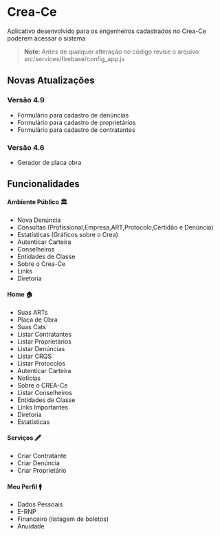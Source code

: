 
# Crea-Ce

Aplicativo desenvolvido para os engenheiros cadastrados no Crea-Ce poderem acessar o sistema

>**Note**: Antes de qualquer alteração no código revise o arquivo src/services/firebase/config_app.js

## Novas Atualizações
### Versão 4.9
- Formulário para cadastro de denúncias
- Formulário para cadastro de proprietários
- Formulário para cadastro de contratantes
### Versão 4.6
- Gerador de placa obra


## Funcionalidades
#### Ambiente Público 🏛️
- Nova Denúncia
- Consultas (Profissional,Empresa,ART,Protocolo,Certidão e Denúncia)
- Estatísticas (Gráficos sobre o Crea)
- Autenticar Carteira
- Conselheiros
- Entidades de Classe
- Sobre o Crea-Ce
- Links
- Diretoria

#### Home 🏠
- Suas ARTs
- Placa de Obra
- Suas Cats
- Listar Contratantes
- Listar Proprietários
- Listar Denúncias 
- Listar CRQS
- Listar Protocolos
- Autenticar Carteira
- Noticías
- Sobre o CREA-Ce
- Listar Conselheiros
- Entidades de Classe
- Links Importantes
- Diretoria
- Estatísticas

#### Serviços 🖋️
- Criar Contratante
- Criar Denúncia
- Criar Proprietário

#### Meu Perfil 🚹
- Dados Pessoais
- E-RNP
- Financeiro (listagem de boletos)
- Anuidade

